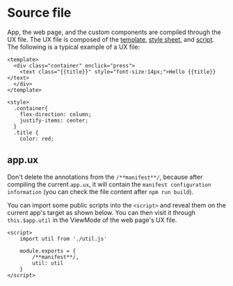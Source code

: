 # Source file

App, the web page, and the custom components are compiled through the UX file. The UX file is composed of the [template](template.md), [style sheet](style-sheet.md), and [script](script.md). The following is a typical example of a UX file:

```
<template>
  <div class="container" onclick="press">
    <text class="{{title}}" style="font-size:14px;">Hello {{title}}</text>
  </div>
</template>

<style>
  .container{
    flex-direction: column;
    justify-items: center;
  }
  .title {
    color: red;
```

## app.ux

Don't delete the annotations from the `/**manifest**/`, because after compiling the current `app.ux`, it will contain the `manifest configuration information` (you can check the file content after `npm run build`).

You can import some public scripts into the `<script>` and reveal them on the current app's target as shown below. You can then visit it through `this.$app.util` in the ViewMode of the web page's UX file.

```
<script>
    import util from './util.js'

    module.exports = {
        /**manifest**/,
        util: util
    }
</script>
```
